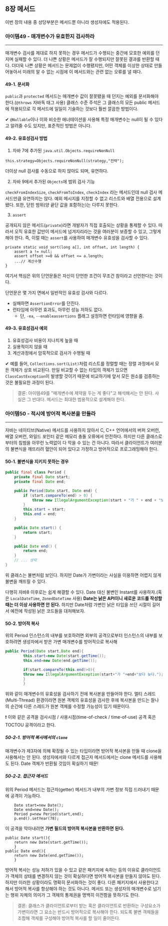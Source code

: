 ## 8장 메서드

이번 장의 내용 중 상당부분은 메서드뿐 아니라 생성자에도 적용된다.

### 아이템49 - 매개변수가 유효한지 검사하라

___
매개변수 검사를 제대로 하지 못하는 경우 메서드가 수행되는 중간에 모호한 예외를 던지며 실패할 수 있다. 더 나쁜 상황은 메서드가 잘 수행되지만 잘못된 결과를 반환할 때다. 더더욱 나쁜 상황은 메서드는 문제없이
수행됐지만, 어떤 객체를 이상한 상태로 만들어놓아서 미래의 알 수 없는 시점에 이 메서드와는 관련 없는 오류를 낼 때다.

#### 49-1. 문서화

`public`과 `protected` 메서드는 매개변수 값이 잘못됐을 때 던지는 예외를 문서화해야 한다.(`@throws` 자바독 태그 사용) 클래스 수준 주석은 그 클래스의 모든 public 메서드에 적용되므로
각 메서드에 일일이 기술하는 것보다 훨씬 깔끔한 방법이다.

✔ `@Nullable`이나 이와 비슷한 애너테이션을 사용해 특정 매개변수는 null이 될 수 있다고 알려줄 수도 있지만, 표준적인 방법은 아니다.

#### 49-2. 유효성검사 방법

1. 자바 7에 추가된 `java.util.Objects.requireNonNull`

```text
this.strategy=Objects.requireNonNull(strategy,"전략");
```

더이상 null 검사를 수동으로 하지 않아도 되며, 유연하다.

2. 자바 9에서 추가된 `Objects`에 범위 검사 기능

`checkFromIndexSize`, `checkFromToIndex`, `checkIndex` 라는 메서드인데 null 검사 메서드만큼 유연하지는 않다. 예외 메시지를 지정할 수 없고 리스트와 배열 전용으로
설계됐다. 또한, 닫힌 범위(양 끝단 값을 포함하는)는 다루지 못한다.

3. `assert`

공개되지 않은 메서드(`private`)라면 개발자가 직접 호출되는 상황을 통제할 수 있다. 따라서 오직 유효한 값만이 메서드에 넘겨지리라는 것을 여러분이 보증할 수 있고, 그렇게 해야 한다. 즉, 이럴
때는 `assert`를 사용하여 매개변수 유효성을 검사할 수 있다.

```text
private static void sort(long a[], int offset, int length) {
    assert a != null;
    assert offset >=0 && offset <= a.length;
    ...// 계산수행
}
```

여기서 핵심은 위의 단언문들은 자신이 단언한 조건이 무조건 참이라고 선언한다는 것이다.

단언문은 몇 가지 면에서 일반적인 유효성 검사와 다르다.

- 실패하면 `AssertionError`를 던진다.
- 런타임에 아무런 효과도, 아무런 성능 저하도 없다.
    - 단, `-ea`, `--enableassertions` 플래그 설정하면 런타임에 영향을 줌.

#### 49-3. 유효성검사 예외

1. 유효성검사 비용이 지나치게 높을 때
2. 실용적이지 않을 때
3. 계산과정에서 암묵적으로 검사가 수행될 때

✔ 예를 들어, `Collections.sort(List)`처럼 리스트를 정렬할 때는 정렬 과정에서 모든 객체가 상호 비교된다. 만일 비교할 수 없는 타입의 객체가 있으면 `ClassCastException`이
발생할 것이기 때문에 비교하기에 앞서 모든 원소를 검증하는 것은 불필요한 과정이 된다.

> 결론: 아이템49를 "매개변수에 제약을 두는 게 좋다"고 해석해서는 안 된다. 사실은 그 반대다. 메서드는 최대한 범용적으로 설계해야 한다.

### 아이템50 - 적시에 방어적 복사본을 만들라

___
자바는 네이티브(Native) 메서드를 사용하지 않아서 C, C++ 언어에서의 버퍼 오버런, 배열 오버런, 와일드 포인터 같은 메모리 충돌 오류에서 안전하다. 하지만 다른 클래스로부터의 침범을 아무런 노력없이 다
막을 수 있는 건 아니다. 따라서 클라이언트가 여러분의 불변식을 깨뜨리려 혈안이 되어 있다고 가정하고 방어적으로 프로그래밍해야 한다.

#### 50-1. 불변식을 지키지 못하는 경우

```java
public final class Period {
    private final Date start;
    private final Date end;

    public Period(Date start, Date end) {
        if (start.compareTo(end) > 0) {
            throw new IllegalArgumentException(start + "가 " + end + "보다 늦다.");
        }
        this.start = start;
        this.end = end;
    }

    public Date start() {
        return start;
    }

    public Date end() {
        return end;
    }
    // ... 생략
}
```

위 클래스는 불변처럼 보인다. 하지만 Date가 가변이라는 사실을 이용하면 어렵지 않게 불변을 깨뜨릴 수 있다.

다행히 자바8 이후로는 쉽게 해결할 수 있다. Date 대신 불변인 Instant를 사용하자.(혹은 `LocalDateTime`, `ZonedDateTime` 사용) **Date는 낡은 API이니 새로운 코드를
작성할 때는 더 이상 사용하면 안 된다.**
하지만 Date처럼 가변인 낡은 타입을 쓰던 시절이 길어서 예전에 작성된 낡은 코드들을 대처해보자.

#### 50-2. 방어적 복사

위의 Period 인스턴스의 내부를 보호하려면 외부의 공격으로부터 인스턴스의 내부를 보호하려면 생성자에서 받은 가변 매개변수를 방어적으로 복사해

```java
public Period(Date start,Date end){
        this.start=new Date(start.getTime());
        this.end=new Date(end.getTime());

        if(start.compareTo(this.end)>0){
        throw new IllegalArgumentException(start+"가 "+end+"보다 늦다.");
        }
        }
```

위와 같이 매개변수의 유효성을 검사하기 전에 복사본을 만들어야 한다. 멀티 스레드(Multi-Thread) 환경이라면 원본 객체의 유효성을 검사한 후에 복사본을 만드는 찰나의 순간에 다른 스레드가 원본 객체를 수정할
가능성이 있기 때문이다.

❗ 이와 같은 공격을 검사시점 / 사용시점(time-of-check / time-of-use) 공격 혹은 TOCTOU 공격이라고 한다.

##### 50-2-1. 방어적 복사에서의 `clone`

매개변수가 제3자에 의해 확장될 수 있는 타입이라면 방어적 복사본을 만들 때 clone을 사용해서는 안 된다. 생성자에서와 다르게 접근자 메서드에서는 clone 메서드를 사용해도 된다. Date 객체가 반환될 것임이
확실하기 때문!

##### 50-2-2. 접근자 메서드

위의 Period 메서드는 접근자(getter) 메서드가 내부의 가변 정보 직접 드러내기 때문에 공격이 가능하다.

```text
    Date start=new Date();
    Date end=new Date();
    Period p=new Period(start,end);
    p.end().setYear(78);
```

이 공격을 막아내려면 **가변 필드의 방어적 복사본을 반환하면 된다.**

```text
public Date start(){
    return new Date(start.getTime());
    }
public Date end(){
    return new Date(end.getTime());
    }
```

방어적 복사는 성능 저하가 있을 수 있고 같은 패키지에 속하는 등의 이유로 클라이언트가 객체의 상태를 변경하지 않는 것이 확실하다면 방어적 복사본을 만들지 않아도 된다. 하지만 이러한 상황이라도 명확히 문서화하는
것이 좋다. 다른 패키지에서 사용한다고 해서 방어적 복사를 항상해야 하는 것도 아니다. 메서드 또는 생성자의 매개변수로 넘기는 행위 자체의 의미가 그 객체의 통제권을 명백히 이전함을 뜻하기도 한다.

> 결론: 클래스가 클라이언트로부터 받는 혹은 클라이언트로 반환하는 구성요소가 가변이라면 그 요소는 반드시 방어적으로 복사해야 한다. 되도록 불변 객체들을 조합해 객체를 구성해야 방어적 복사를 할 일이 줄어든다.
